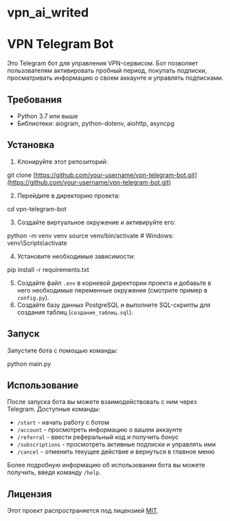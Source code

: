 # vpn_ai_writed


# VPN Telegram Bot

Это Telegram бот для управления VPN-сервисом. Бот позволяет пользователям активировать пробный период, покупать подписки, просматривать информацию о своем аккаунте и управлять подписками.

## Требования

- Python 3.7 или выше
- Библиотеки: aiogram, python-dotenv, aiohttp, asyncpg

## Установка

1. Клонируйте этот репозиторий:

git clone [https://github.com/your-username/vpn-telegram-bot.git](https://github.com/your-username/vpn-telegram-bot.git)


2. Перейдите в директорию проекта:

cd vpn-telegram-bot


3. Создайте виртуальное окружение и активируйте его:

python -m venv venv
source venv/bin/activate  # Windows: venv\Scripts\activate



4. Установите необходимые зависимости:


pip install -r requirements.txt



5. Создайте файл `.env` в корневой директории проекта и добавьте в него необходимые переменные окружения (смотрите пример в `config.py`).
6. Создайте базу данных PostgreSQL и выполните SQL-скрипты для создания таблиц (`создание_таблиц.sql`).

## Запуск

Запустите бота с помощью команды:


python main.py


## Использование

После запуска бота вы можете взаимодействовать с ним через Telegram. Доступные команды:

- `/start` - начать работу с ботом
- `/account` - просмотреть информацию о вашем аккаунте
- `/referral` - ввести реферальный код и получить бонус
- `/subscriptions` - просмотреть активные подписки и управлять ими
- `/cancel` - отменить текущее действие и вернуться в главное меню

Более подробную информацию об использовании бота вы можете получить, введя команду `/help`.

## Лицензия

Этот проект распространяется под лицензией [MIT](LICENSE).
